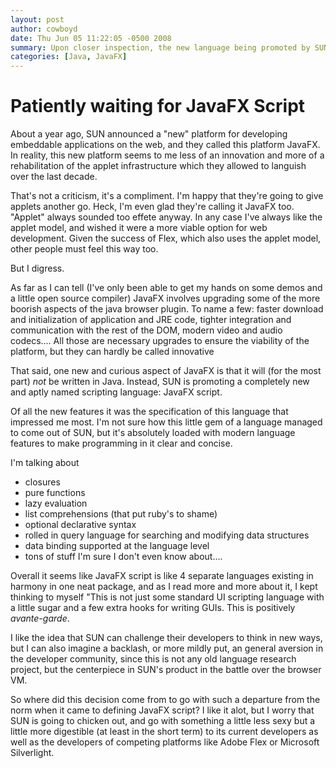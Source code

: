 ```yaml
---
layout: post
author: cowboyd
date: Thu Jun 05 11:22:05 -0500 2008
summary: Upon closer inspection, the new language being promoted by SUN to develop for the embeddable web, JavaFX Script, is much more than meets the eye. I wonder why the abrupt departure from their habitually conservative stance when it comes to language features.
categories: [Java, JavaFX]
---
```


# Patiently waiting for JavaFX Script

About a year ago, SUN announced a "new" platform for developing embeddable applications on the web, and they called this platform JavaFX. In reality, this new platform seems to me less of an innovation and more of a rehabilitation of the applet infrastructure which they allowed to languish over the last decade. 

That's not a criticism, it's a compliment. I'm happy that they're going to give applets another go. Heck, I'm even glad they're calling it JavaFX too. "Applet" always sounded too effete anyway. In any case I've always like the applet model, and wished it were a more viable option for web development. Given the success of Flex, which also uses the applet model, other people must feel this way too.

But I digress.

As far as I can tell (I've only been able to get my hands on some demos and a little open source compiler) JavaFX involves upgrading some of the more boorish aspects of the  java browser plugin. To name a few: faster download and initialization of application and JRE code, tighter integration and communication with the rest of the DOM, modern video and audio codecs.... All those are necessary upgrades to ensure the viability of the platform, but they can hardly be called innovative

That said, one new and curious aspect of JavaFX is that it will (for the most part) <em>not</em> be written in Java. Instead, SUN is promoting a completely new and aptly named scripting language: JavaFX script.

Of all the new features it was the specification of this language that impressed me most. I'm not sure how this little gem of a language managed to come out of SUN, but it's absolutely loaded with modern language features to make programming in it clear and concise.

I'm talking about 
<ul>
<li>closures</li>
<li>pure functions</li>
<li>lazy evaluation</li>
<li>list comprehensions (that put ruby's to shame)</li>
<li>optional declarative syntax</li>
<li>rolled in query language for searching and modifying data structures</li>
<li>data binding supported at the language level</li>
<li>tons of stuff I'm sure I don't even know about....</li>
</ul>

Overall it seems like JavaFX script is like 4 separate languages existing in harmony in one neat package, and as I read more and more about it, I kept thinking to myself "This is not just some standard UI scripting language with a little sugar and a few extra hooks for writing GUIs. This is positively <em>avante-garde</em>.

I like the idea that SUN can challenge their developers to think in new ways, but I can also imagine a backlash, or more mildly put, an general aversion in the developer community, since this is not any old language research project, but the centerpiece in SUN's product in the battle over the browser VM.

So where did this decision come from to go with such a departure from the norm when it came to defining JavaFX script? I like it alot, but I worry that SUN is going to chicken out, and go with something a little less sexy but a little more digestible (at least in the short term) to its current developers as well as the developers of competing platforms like Adobe Flex or Microsoft Silverlight.
